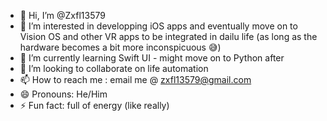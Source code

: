 - 👋 Hi, I’m @Zxfl13579
- 👀 I’m interested in developping iOS apps and eventually move on to Vision OS and other VR apps to be integrated in dailu life (as long as the hardware becomes a bit more inconspicuous 😅)
- 🌱 I’m currently learning Swift UI - might move on to Python after
- 💞️ I’m looking to collaborate on life automation
- 📫 How to reach me : email me @ zxfl13579@gmail.com
- 😄 Pronouns: He/Him
- ⚡ Fun fact: full of energy (like really)

<!---
Zxfl13579/Zxfl13579 is a ✨ special ✨ repository because its `README.md` (this file) appears on your GitHub profile.
You can click the Preview link to take a look at your changes.
--->
